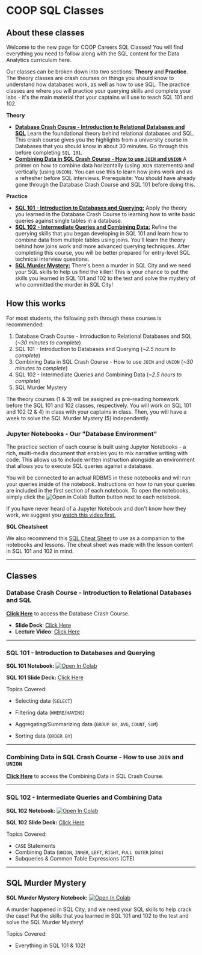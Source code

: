 # COOP SQL Classes

## About these classes

Welcome to the new page for COOP Careers SQL Classes! You will find everything you need to follow along with the SQL content for the Data Analytics curriculum here. 

Our classes can be broken down into two sections: **Theory** and **Practice**. The theory classes are crash courses on things you should know to understand how databases work, as well as how to use SQL. The practice classes are where you will practice your querying skills and complete your labs - it's the main material that your captains will use to teach SQL 101 and 102.

**Theory**

- [**Database Crash Course - Introduction to Relational Databases and SQL**](#database-crash-course---introduction-to-relational-databases-and-sql) Learn the foundational theory behind relational databases and SQL. This crash course gives you the highlights from a university course in Databases that you should know in about 30 minutes. Go through this before completing `SQL 101`.
- [**Combining Data in SQL Crash Course - How to use `JOIN` and `UNION`**]() A primer on how to combine data horizontally (using `JOIN` statements) and vertically (using `UNION`). You can use this to learn how joins work and as a refresher before SQL interviews. Prerequisite: You should have already gone through the Database Crash Course and SQL 101 before doing this.

**Practice**

- [**SQL 101 - Introduction to Databases and Querying:**](#sql-101---introduction-to-databases-and-querying)  Apply the theory you learned in the Database Crash Course to learning how to write basic queries against single tables in a database.
- [**SQL 102 - Intermediate Queries and Combining Data:**](#sql-102---intermediate-queries-and-combining-data) Refine the querying skills that you began developing in SQL 101 and learn how to combine data from multiple tables using joins. You'll learn the theory behind how joins work and more advanced querying techniques. After completing this course, you will be better prepared for entry-level SQL technical interview questions.
- [**SQL Murder Mystery:**](#sql-murder-mystery) There's been a murder in SQL City and we need your SQL skills to help us find the killer! This is your chance to put the skills you learned in SQL 101 and 102 to the test and solve the mystery of who committed the murder in SQL City!

## How this works

For most students, the following path through these courses is recommended:
1. Database Crash Course - Introduction to Relational Databases and SQL (*~30 minutes to complete*)
2. SQL 101 - Introduction to Databases and Querying (*~2.5 hours to complete*)
3. Combining Data in SQL Crash Course - How to use `JOIN` and `UNION` (*~30 minutes to complete*)
4. SQL 102 - Intermediate Queries and Combining Data (*~2.5 hours to complete*)
5. SQL Murder Mystery

The theory courses (1 & 3) will be assigned as pre-reading homework before the SQL 101 and 102 classes, respectively. You will work on SQL 101 and 102 (2 & 4) in class with your captains in class. Then, you will have a week to solve the SQL Murder Mystery (5) independently. 

### Jupyter Notebooks - Our "Database Environment"

The practice section of each course is built using Jupyter Notebooks - a rich, multi-media document that enables you to mix narrative writing with code. This allows us to include written instruction alongside an environment that allows you to execute SQL queries against a database.

You will be connected to an actual RDBMS in these notebooks and will run your queries inside of the notebook. Instructions on how to run your queries are included in the first section of each notebook. To open the notebooks, simply click the ![Open in Colab Button](https://colab.research.google.com/assets/colab-badge.svg) button next to each notebook.

If you have never heard of a Jupyter Notebook and don't know how they work, we suggest you [watch this video first.](https://www.youtube.com/embed/eJDxcR1V7Qg?si=SRxRgxf7jPya-3Vd)


**SQL Cheatsheet**

We also recommend this [SQL Cheat Sheet](https://martinmarroyo.github.io/sqlcheatsheetandresources-coop/) to use as a companion to the notebooks and lessons. The cheat sheet was made with the lesson content in SQL 101 and 102 in mind.

---

## **Classes**

### **Database Crash Course - Introduction to Relational Databases and SQL** 

[**Click Here**](/sql-theory/COOPSQL101-Theory-IntrotoDatabasesandRelationalDatabases.md) to access the Database Crash Course.

- **Slide Deck**: [Click Here](https://docs.google.com/presentation/d/1kK4vbOvCt8N2Xg9Zqht1JmssDZkESJDbZzJlYkolsTo/edit?usp=sharing)
- **Lecture Video**: [Click Here](https://drive.google.com/file/d/1NVmCvai1odVcW0omK7AKaB0AvE69Q2gZ/view)

---

### **SQL 101 - Introduction to Databases and Querying**

**SQL 101 Notebook:** <a target="_blank" href="https://colab.research.google.com/github/freestackinitiative/coop_sql_notebooks/blob/2.0/COOP_SQL_101_PracticeNotebook.ipynb">
  <img src="https://colab.research.google.com/assets/colab-badge.svg" alt="Open In Colab"/>
</a>  

**SQL 101 Slide Deck:** [Click Here](https://docs.google.com/presentation/d/1K0oZEydysFZJaclFJcMPy-SsYBg2X2yI9yi8TCTAZ3U/edit?usp=sharing)

Topics Covered:

- Selecting data (`SELECT`)
- Filtering data (`WHERE`/`HAVING`)
- Aggregating/Summarizing data (`GROUP BY`, `AVG`, `COUNT`, `SUM`)

- Sorting data (`ORDER BY`)

---

### **Combining Data in SQL Crash Course - How to use `JOIN` and `UNION`**

[**Click Here**](sql-theory/COOPSQL102-Theory-CombiningDataFromMultipleTables.md) to access the Combining Data in SQL Crash Course. 

---

### **SQL 102 - Intermediate Queries and Combining Data** 

**SQL 102 Notebook:** <a target="_blank" href="https://colab.research.google.com/github/freestackinitiative/coop_sql_notebooks/blob/2.0/COOP_SQL_102_PracticeNotebook.ipynb">
  <img src="https://colab.research.google.com/assets/colab-badge.svg" alt="Open In Colab"/>
</a>

**SQL 102 Slide Deck:** [Click Here](https://docs.google.com/presentation/d/1wmNuyjT7Z6QLrEBJMZRXx2FZ6fXnfmtmhRAa-dc92t4/edit?usp=sharing)

Topics Covered:

- `CASE` Statements
- Combining Data (`UNION`, `INNER`, `LEFT`, `RIGHT`, `FULL OUTER` joins)
- Subqueries & Common Table Expressions (CTE)

--- 

## **SQL Murder Mystery** 

**SQL Murder Mystery Notebook:** <a target="_blank" href="https://colab.research.google.com/github/freestackinitiative/coop_sql_notebooks/blob/main/COOP_SQL_Murder_Mystery.ipynb">
  <img src="https://colab.research.google.com/assets/colab-badge.svg" alt="Open In Colab"/>
</a>

A murder happened in SQL City, and we need your SQL skills to help crack the case! Put the skills that you learned in SQL 101 and 102 to the test and solve the SQL Murder Mystery!

Topics Covered:

- Everything in SQL 101 & 102!